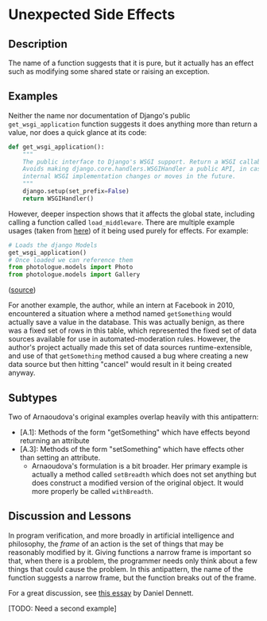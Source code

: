 # Unexpected Side Effects

## Description

The name of a function suggests that it is pure, but it actually has an effect such as modifying some shared state or raising an exception.

## Examples

Neither the name nor documentation of Django's public `get_wsgi_application` function suggests it does anything more than return a value, nor does a quick glance at its code:

```python
def get_wsgi_application():
    """
    The public interface to Django's WSGI support. Return a WSGI callable.
    Avoids making django.core.handlers.WSGIHandler a public API, in case the
    internal WSGI implementation changes or moves in the future.
    """
    django.setup(set_prefix=False)
    return WSGIHandler()
```

However, deeper inspection shows that it affects the global state, including calling a function called `load_middleware`. There are multiple example usages (taken from [here](https://python.hotexamples.com/examples/django.core.wsgi/-/get_wsgi_application/python-get_wsgi_application-function-examples.html)) of it being used purely for effects. For example:


```python
# Loads the django Models
get_wsgi_application()
# Once loaded we can reference them
from photologue.models import Photo
from photologue.models import Gallery
```
([source](https://github.com/buildcom/fabric-remote-dashboard/blob/d77ed1b313cc2faa5f4e4fd027847b6379ea14f7/fabfile.py#L254))

For another example, the author, while an intern at Facebook in 2010, encountered a situation where a method named `getSomething` would actually save a value in the database. This was actually benign, as there was a fixed set of rows in this table, which represented the fixed set of data sources available for use in automated-moderation rules. However, the author's project actually made this set of data sources runtime-extensible, and use of that `getSomething` method caused a bug where creating a new data source but then hitting "cancel" would result in it being created anyway.

## Subtypes

Two of Arnaoudova's original examples overlap heavily with this antipattern:

* [A.1]: Methods of the form "getSomething" which have effects beyond returning an attribute
* [A.3]: Methods of the form "setSomething" which have effects other than setting an attribute.
    * Arnaoudova's formulation is a bit broader. Her primary example is actually a method called `setBreadth` which does not set anything but does construct a modified version of the original object. It would more properly be called `withBreadth`.

## Discussion and Lessons

In program verification, and more broadly in artificial intelligence and philosophy, the *frame* of an action is the set of things that may be reasonably modified by it. Giving functions a narrow frame is important so that, when there is a problem, the programmer needs only think about a few things that could cause the problem. In this antipattern, the name of the function suggests a narrow frame, but the function breaks out of the frame.

For a great discussion, see [this essay](https://folk.idi.ntnu.no/gamback/teaching/TDT4138/dennett84.pdf) by Daniel Dennett.

[TODO: Need a second example]
